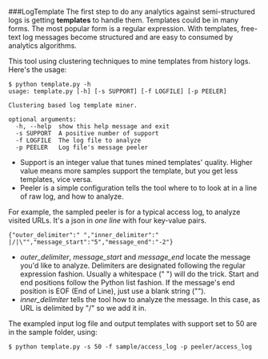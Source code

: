 ###LogTemplate
The first step to do any analytics against semi-structured logs is getting **templates** to handle them. Templates could be in many forms. The most popular form is a regular expression. With templates, free-text log messages become structured and are easy to consumed by analytics algorithms.

This tool using clustering techniques to mine templates from history logs. Here's the usage:
```
$ python template.py -h
usage: template.py [-h] [-s SUPPORT] [-f LOGFILE] [-p PEELER]

Clustering based log template miner.

optional arguments:
  -h, --help  show this help message and exit
  -s SUPPORT  A positive number of support
  -f LOGFILE  The log file to analyze
  -p PEELER   Log file's message peeler
```
* Support is an integer value that tunes mined templates' quality. Higher value means more samples support the template, but you get less templates, vice versa. 
* Peeler is a simple configuration tells the tool where to to look at in a line of raw log, and how to analyze. 

For example, the sampled peeler is for a typical access log, to analyze visited URLs. It's a json in *one line* with four key-value pairs.
```
{"outer_delimiter":" ","inner_delimiter":" |/|\"","message_start":"5","message_end":"-2"}
```
* *outer_delimiter*, *message_start* and *message_end* locate the message you'd like to analyze. Delimiters are designated following the regular expression fashion. Usually a whitespace (" ") will do the trick. Start and end positions follow the Python list fashion. If the message's end position is EOF (End of Line), just use a blank string ("").
* *inner_delimiter* tells the tool how to analyze the message. In this case, as URL is delimited by "/" so we add it in.

The exampled input log file and output templates with support set to 50 are in the sample folder, using:
```
$ python template.py -s 50 -f sample/access_log -p peeler/access_log
```